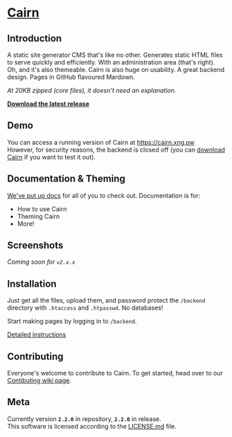 [Cairn](https://cairn.xng.pw)
=====

Introduction
------------

A static site generator CMS that's like no other. Generates static HTML files to serve quickly and efficiently.
With an administration area (that's right). Oh, and it's also themeable.
Cairn is also huge on usability. A great backend design. Pages in GitHub flavoured Mardown.

*At 20KB zipped (core files), it doesn't need an explanation.*

**[Download the latest release](https://github.com/alfredxing/cairn/releases)**

Demo
----

You can access a running version of Cairn at https://cairn.xng.pw  
However, for security reasons, the backend is closed off (you can [download Cairn](https://github.com/alfredxing/cairn/releases) if you want to test it out).

Documentation & Theming
-----------------------

[We've put up docs](https://github.com/alfredxing/cairn/wiki/Documentation) for all of you to check out.
Documentation is for:
* How to use Cairn
* Theming Cairn
* More!

Screenshots
-----------

*Coming soon for `v2.x.x`*

Installation
------------

Just get all the files, upload them, and password protect the `/backend` directory with `.htaccess` and `.htpasswd`.
No databases!

Start making pages by logging in to `/backend`.

[Detailed instructions](https://github.com/alfredxing/cairn/wiki/Installation-&-Setup)


Contributing
------------

Everyone's welcome to contribute to Cairn. To get started, head over to our [Contibuting wiki page](https://github.com/alfredxing/cairn/wiki/Contributing).


Meta
----

Currently version <b>`2.2.0`</b> in repository, <b>`2.2.0`</b> in release.  
This software is licensed according to the [LICENSE.md](https://raw.github.com/alfredxing/cairn/master/LICENSE.md) file.
